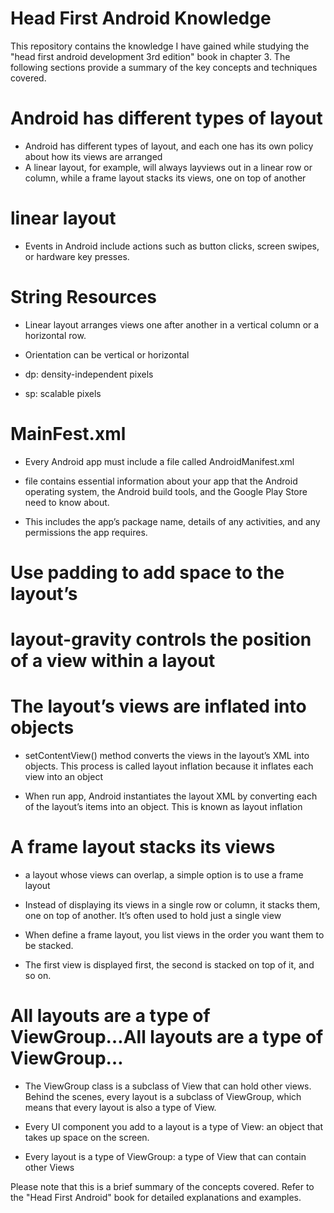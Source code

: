 # Head First Android Knowledge
This repository contains the knowledge I have gained while studying the "head first android development 3rd edition" book in chapter 3. 
The following sections provide a summary of the key concepts and techniques covered.

# Android has different types of layout

- Android has different types of layout, and each one has its own policy about
how its views are arranged
- A linear layout, for example, will always layviews out in a linear row or column, while a frame layout stacks its views,
one on top of another

# linear layout

- Events in Android include actions such as button clicks, screen swipes, or hardware key presses.

# String Resources

- Linear layout arranges views one after
another in a vertical column or a horizontal row.

- Orientation can be vertical or horizontal

- dp: density-independent pixels
- sp: scalable pixels

# MainFest.xml

- Every Android app must include a file called AndroidManifest.xml

- file contains essential information about your app that the Android operating system, the Android build tools, and the
Google Play Store need to know about.

-  This includes the app’s package name, details of any activities, and any permissions the app requires.

# Use padding to add space to the layout’s

# layout-gravity controls the position of a view within a layout

# The layout’s views are inflated into objects
-  setContentView() method converts the views in the layout’s XML
into objects. This process is called layout inflation because it inflates each
view into an object

- When run  app, Android instantiates the layout XML by
converting each of the layout’s items into an object. This is known as
layout inflation

# A frame layout stacks its views

- a layout whose views can overlap, a simple option is to use a
frame layout

-  Instead of displaying its views in a single row or column, it
stacks them, one on top of another. It’s often used to hold just a single view

-  When  define a frame layout, you list views in the order you want them
to be stacked. 

- The first view is displayed first, the second is stacked on top
of it, and so on.

# All layouts are a type of ViewGroup…All layouts are a type of ViewGroup…

- The ViewGroup class is a subclass of View that can hold other views.
Behind the scenes, every layout is a subclass of ViewGroup, which means
that every layout is also a type of View.

- Every UI component you add to a layout is a type of View: an object
that takes up space on the screen.
- Every layout is a type of ViewGroup: a type of View that can contain
other Views





Please note that this is a brief summary of the concepts covered. Refer to the "Head First Android" book for detailed explanations and examples.

